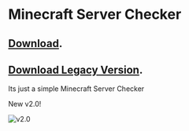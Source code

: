 # Minecraft Server Checker
## [Download](https://github.com/OhRetro/Minecraft-Server-Checker/releases).
## [Download Legacy Version](https://github.com/OhRetro/Minecraft-Server-Checker/releases/tag/Legacy).
Its just a simple Minecraft Server Checker

New v2.0!

![v2.0](https://user-images.githubusercontent.com/70819072/130281311-56d5f409-ca56-4734-8cd4-5272aea15d88.png)
